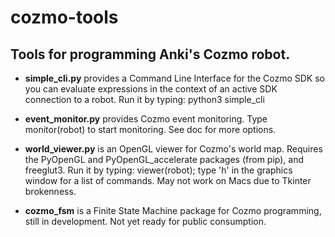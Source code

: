 # cozmo-tools

## Tools for programming Anki's Cozmo robot.

* __simple_cli.py__ provides a Command Line Interface for the Cozmo SDK
so you can evaluate expressions in the context of an active SDK connection
to a robot. Run it by typing:  python3 simple_cli

* __event_monitor.py__ provides Cozmo event monitoring.
Type monitor(robot) to start monitoring.  See doc for more options.

* __world_viewer.py__ is an OpenGL viewer for Cozmo's world map.
Requires the PyOpenGL and PyOpenGL_accelerate packages (from pip),
and freeglut3. Run it by typing: viewer(robot); type 'h' in the
graphics window for a list of commands. May not work on Macs
due to Tkinter brokenness.

* __cozmo_fsm__ is a Finite State Machine package for Cozmo programming,
still in development. Not yet ready for public consumption.

